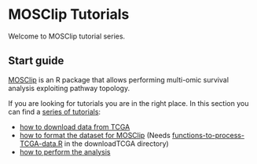 # MOSClip Tutorials

Welcome to MOSClip tutorial series.

## Start guide

[MOSClip](https://caluralab.github.io/MOSClip/) is an R package that allows performing multi-omic survival analysis exploiting pathway topology.

If you are looking for tutorials you are in the right place.
In this section you can find a [series of tutorials](https://caluralab.github.io/MOSClipTutorials/):

- [how to download data from TCGA](https://caluralab.github.io/MOSClipTutorials/downloadTCGAData.html)
- [how to format the dataset for MOSClip](https://caluralab.github.io/MOSClipTutorials/formatTCGAdatasets.html) (Needs [functions-to-process-TCGA-data.R](https://caluralab.github.io/MOSClipTutorials/functions-to-process-TCGA-data.R) in the downloadTCGA directory)
- [how to perform the analysis](https://caluralab.github.io/MOSClipTutorials/MOSClip_analysis_TCGA.html)
